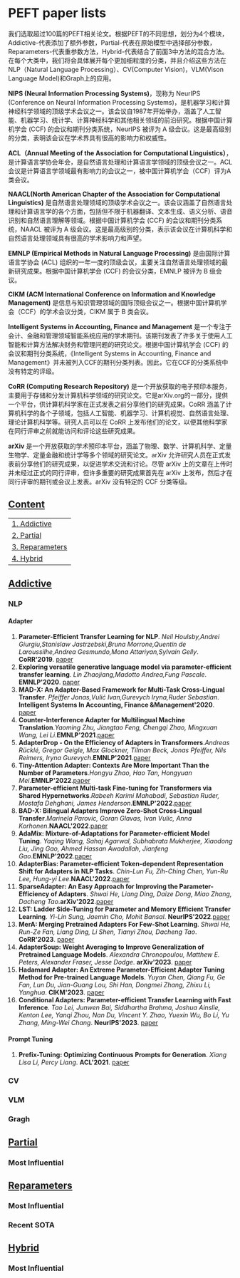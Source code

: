 # PEFT paper lists

我们选取超过100篇的PEFT相关论文。根据PEFT的不同思想，划分为4个模块，Addictive-代表添加了额外参数，Partial-代表在原始模型中选择部分参数，Reparameters-代表重参数方法，Hybrid-代表结合了前面3中方法的混合方法。
在每个大类中，我们将会具体展开每个更加细粒度的分类，并且介绍这些方法在NLP（Natural Language Processing）、CV(Computer Vision)，VLM(Vison Language Model)和Graph上的应用。

**NIPS (Neural Information Processing Systems)**，现称为 NeurIPS (Conference on Neural Information Processing Systems)，是机器学习和计算神经科学领域的顶级学术会议之一。该会议自1987年开始举办，涵盖了人工智能、机器学习、统计学、计算神经科学和其他相关领域的前沿研究。根据中国计算机学会 (CCF) 的会议和期刊分类系统，NeurIPS 被评为 A 级会议。这是最高级别的分类，表明该会议在学术界具有很高的影响力和权威性。

**ACL（Annual Meeting of the Association for Computational Linguistics）**，是计算语言学协会年会，是自然语言处理和计算语言学领域的顶级会议之一。ACL会议是计算语言学领域最有影响力的会议之一，被中国计算机学会（CCF）评为A类会议。

**NAACL(North American Chapter of the Association for Computational Linguistics)** 是自然语言处理领域的顶级学术会议之一。该会议涵盖了自然语言处理和计算语言学的各个方面，包括但不限于机器翻译、文本生成、语义分析、语音识别和自然语言理解等领域。根据中国计算机学会 (CCF) 的会议和期刊分类系统，NAACL 被评为 A 级会议。这是最高级别的分类，表示该会议在计算机科学和自然语言处理领域具有很高的学术影响力和声望。

**EMNLP (Empirical Methods in Natural Language Processing)** 是由国际计算语言学协会 (ACL) 组织的一年一度的顶级会议，主要关注自然语言处理领域的最新研究成果。根据中国计算机学会 (CCF) 的会议分类，EMNLP 被评为 B 级会议。

**CIKM (ACM International Conference on Information and Knowledge Management)** 是信息与知识管理领域的国际顶级会议之一。根据中国计算机学会（CCF）的学术会议分类，CIKM 属于 B 类会议。

**Intelligent Systems in Accounting, Finance and Management** 是一个专注于会计、金融和管理领域智能系统应用的学术期刊。该期刊发表了许多关于使用人工智能和计算方法解决财务和管理问题的研究论文。根据中国计算机学会 (CCF) 的会议和期刊分类系统，《Intelligent Systems in Accounting, Finance and Management》并未被列入CCF的期刊分类列表。因此，它在CCF的分类系统中没有特定的评级。

**CoRR (Computing Research Repository)** 是一个开放获取的电子预印本服务，主要用于存储和分发计算机科学领域的研究论文。它是arXiv.org的一部分，提供一个平台，供计算机科学家在正式发表之前分享他们的研究成果。CoRR 涵盖了计算机科学的各个子领域，包括人工智能、机器学习、计算机视觉、自然语言处理、理论计算机科学等。研究人员可以在 CoRR 上发布他们的论文，以便其他科学家在同行评审之前就能访问和评论这些研究成果。

**arXiv** 是一个开放获取的学术预印本平台，涵盖了物理、数学、计算机科学、定量生物学、定量金融和统计学等多个领域的研究论文。arXiv 允许研究人员在正式发表前分享他们的研究成果，以促进学术交流和讨论。尽管 arXiv 上的文章在上传时并未经过正式的同行评审，但许多重要的研究成果首先在 arXiv 上发布，然后才在同行评审的期刊或会议上发表。arXiv 没有特定的 CCF 分类等级。



## [Content](#content)

<table>
<tr><td><a href="#Addictive">1. Addictive</a></td></tr> 
<tr><td><a href="#Partial">2. Partial</a></td></tr>
<tr><td><a href="#Reparameters">3. Reparameters</a></td></tr>
<tr><td><a href="#Hybrid">4. Hybrid</a></td></tr>

</table>
<!-- ** **. . '18. [paper]() -->

## [Addictive](#content)

### NLP

#### Adapter
1. **Parameter-Efficient Transfer Learning for NLP**. *Neil Houlsby,Andrei Giurgiu,Stanislaw Jastrzebski,Bruna Morrone,Quentin de Laroussilhe,Andrea Gesmundo,Mona Attariyan,Sylvain Gelly*. **CoRR'2019**. [paper](https://www.aminer.cn/pub/5c61606ae1cd8eae1501e0f5/parameter-efficient-transfer-learning-for-nlp)
2. **Exploring versatile generative language model via parameter-efficient transfer learning**. *Lin Zhaojiang,Madotto Andrea,Fung Pascale*. **EMNLP'2020**. [paper](https://www.aminer.cn/pub/5e8ef2ae91e011679da0f112/exploring-versatile-generative-language-model-via-parameter-efficient-transfer-learning)
3. **MAD-X: An Adapter-Based Framework for Multi-Task Cross-Lingual Transfer**. *Pfeiffer Jonas,Vulić Ivan,Gurevych Iryna,Ruder Sebastian*. **Intelligent Systems In Accounting,
 Finance &Management'2020**. [paper](https://www.aminer.cn/pub/5eafe7e091e01198d3986542/mad-x-an-adapter-based-framework-for-multi-task-cross-lingual-transfer)
4. **Counter-Interference Adapter for Multilingual Machine Translation**.*Yaoming Zhu, Jiangtao Feng, Chengqi Zhao, Mingxuan Wang, Lei Li*.**EMNLP'2021**.[paper](https://aminer.cn/pub/619799ec91e011c8223730c6/counter-interference-adapter-for-multilingual-machine-translation)
5. **AdapterDrop - On the Efficiency of Adapters in Transformers**.*Andreas Rücklé, Gregor Geigle, Max Glockner, Tilman Beck, Jonas Pfeiffer, Nils Reimers, Iryna Gurevych*.**EMNLP'2021**.[paper](https://www.aminer.cn/pub/5f92b9db91e011edb3573b95/adapterdrop-on-the-efficiency-of-adapters-in-transformers)
6. **Tiny-Attention Adapter: Contexts Are More Important Than the Number of Parameters**.*Hongyu Zhao, Hao Tan, Hongyuan Mei*.**EMNLP'2022**.[paper](https://www.aminer.cn/pub/636482d890e50fcafdccb0cc/Tiny-Attention%20Adapter:%20Contexts%20Are%20More%20Important%20Than%20the%20Number%20of%20Parameters)
7. **Parameter-efficient Multi-task Fine-tuning for Transformers via Shared Hypernetworks**.*Rabeeh Karimi Mahabadi, Sebastian Ruder, Mostafa Dehghani, James Henderson*.**EMNLP'2022**.[paper](https://www.aminer.cn/pub/60c2da8091e0117e30ca2817/parameter-efficient-multi-task-fine-tuning-for-transformers-via-shared-hypernetworks)
8. **BAD-X: Bilingual Adapters Improve Zero-Shot Cross-Lingual Transfer**._Marinela Parovic, Goran Glavas, Ivan Vulic, Anna Korhonen_.**NAACL'2022**.[paper](https://www.aminer.cn/pub/634d80f190e50fcafd4ef432/bad-x-bilingual-adapters-improve-zero-shot-cross-lingual-transfer)
9. **AdaMix: Mixture-of-Adaptations for Parameter-efficient Model Tuning**. _Yaqing Wang, Sahaj Agarwal, Subhabrata Mukherjee, Xiaodong Liu, Jing Gao, Ahmed Hassan Awadallah, Jianfeng Gao_.**EMNLP'2022**.[paper](https://www.aminer.cn/pub/628ef0485aee126c0f82d92e/AdaMix:%20Mixture-of-Adaptations%20for%20Parameter-efficient%20Model%20Tuning)
10. **AdapterBias: Parameter-efficient Token-dependent Representation Shift for Adapters in NLP Tasks**. _Chin-Lun Fu, Zih-Ching Chen, Yun-Ru Lee, Hung-yi Lee_.**NAACL'2022**.[paper](https://www.aminer.cn/pub/62708f615aee126c0fa69008/adapterbias-parameter-efficient-token-dependent-representation-shift-for-adapters-in-nlp-tasks)
11. **SparseAdapter: An Easy Approach for Improving the Parameter-Efficiency of Adapters**. _Shwai He, Liang Ding, Daize Dong, Miao Zhang, Dacheng Tao_.**arXiv'2022**.[paper](https://www.aminer.cn/pub/6344dede90e50fcafd24d1cc/sparseadapter-an-easy-approach-for-improving-the-parameter-efficiency-of-adapters)
12. **LST: Ladder Side-Tuning for Parameter and Memory Efficient Transfer Learning**. _Yi-Lin Sung, Jaemin Cho, Mohit Bansal_. **NeurIPS'2022**.[paper](https://www.aminer.cn/pub/62a94e065aee126c0f9c02cd/lst-ladder-side-tuning-for-parameter-and-memory-efficient-transfer-learning)
13. **MerA: Merging Pretrained Adapters For Few-Shot Learning**. _Shwai He, Run-Ze Fan, Liang Ding, Li Shen, Tianyi Zhou, Dacheng Tao_. **CoRR'2023**. [paper](https://www.aminer.cn/pub/64f00ff43fda6d7f06ecec7d/mera-merging-pretrained-adapters-for-few-shot-learning)
14. **AdapterSoup: Weight Averaging to Improve Generalization of Pretrained Language Models**. _Alexandra Chronopoulou, Matthew E. Peters, Alexander Fraser, Jesse Dodge_. **arXiv'2023**. [paper](https://www.aminer.cn/pub/63ec4dcd90e50fcafd66b158/adaptersoup-weight-averaging-to-improve-generalization-of-pretrained-language-models)
15. **Hadamard Adapter: An Extreme Parameter-Efficient Adapter Tuning Method for Pre-trained Language Models**. _Yuyan Chen, Qiang Fu, Ge Fan, Lun Du, Jian-Guang Lou, Shi Han, Dongmei Zhang, Zhixu Li, Yanghua_. **CIKM'2023**. [paper](https://www.aminer.cn/pub/65360d69939a5f4082b0a4b3/hadamard-adapter-an-extreme-parameter-efficient-adapter-tuning-method-for-pre-trained)
16. **Conditional Adapters: Parameter-efficient Transfer Learning with Fast Inference**. _Tao Lei, Junwen Bai, Siddhartha Brahma, Joshua Ainslie, Kenton Lee, Yanqi Zhou, Nan Du, Vincent Y. Zhao, Yuexin Wu, Bo Li, Yu Zhang, Ming-Wei Chang_. **NeurIPS'2023**. [paper](https://www.aminer.cn/pub/643621a190e50fcafd665e94/conditional-adapters-parameter-efficient-transfer-learning-with-fast-inference)

#### Prompt Tuning
1. **Prefix-Tuning: Optimizing Continuous Prompts for Generation**. _Xiang Lisa Li, Percy Liang_. **ACL'2021**. [paper](https://www.aminer.cn/pub/5ff4336291e01130648dc2f4/prefix-tuning-optimizing-continuous-prompts-for-generation)





### CV

### VLM

### Gragh




## [Partial](#content)

### Most Influential






## [Reparameters](#content)

### Most Influential



### Recent SOTA




## [Hybrid](#content)

### Most Influential


